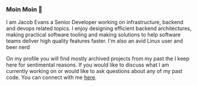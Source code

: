 ### Moin Moin 👋

I am Jacob Evans a Senior Developer working on infrastructure, backend and devops related topics. I enjoy designing efficient backend architectures, making practical software tooling and making solutions to help software teams deliver high quality features faster. I'm also an avid Linux user and beer nerd

On my profile you will find mostly archived projects from my past the I keep here for sentimental reasons. If you would like to discuss what I am currently working on or would like to ask questions about any of my past code. You can connect with me [here](https://www.linkedin.com/in/jacobtheevans/). 
